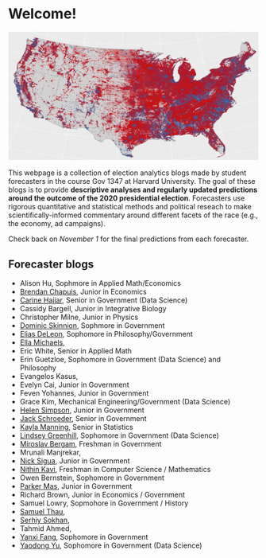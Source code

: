 # Welcome! 

![](map2016.png)

This webpage is a collection of election analytics blogs made by student forecasters in the course Gov 1347 at Harvard University. The goal of these blogs is to provide **descriptive analyses and regularly updated predictions around the outcome of the 2020 presidential election**. Forecasters use rigorous quantitative and statistical methods and political reseach to make scientifically-informed commentary around different facets of the race (e.g., the economy, ad campaigns). 

Check back on *November 1* for the final predictions from each forecaster.


## Forecaster blogs

* Alison Hu, Sophmore in Applied Math/Economics
* [Brendan Chapuis](https://bchaps1999.github.io/2020_election_analytics/), Junior in Economics
* [Carine Hajjar](https://carine-h.github.io/), Senior in Government (Data Science)
* Cassidy Bargell, Junior in Integrative Biology
* Christopher Milne, Junior in Physics
* [Dominic Skinnion](https://dskinnion.github.io/Gov1347_Blog/), Sophmore in Government
* [Elias DeLeon](https://juggereggnog.github.io/Election-Analytics-Blog/), Sophomore in Philosophy/Government
* [Ella Michaels](https://ellamichaels.github.io/gov1347_blog/), 
* Eric White, Senior in Applied Math
* Erin Guetzloe, Sophomore in Government (Data Science) and Philosophy
* Evangelos Kasus, 
* Evelyn Cai, Junior in Government
* Feven Yohannes, Junior in Government
* Grace Kim, Mechanical Engineering/Government (Data Science)
* [Helen Simpson](https://hwsimpson33.github.io/pres2020/), Junior in Government
* [Jack Schroeder](https://jackmschroeder.github.io/Election-Analytics/), Senior in Government
* [Kayla Manning](https://kayla-manning.github.io/gov1347/), Senior in Statistics
* [Lindsey Greenhill](https://lindseygreenhill.github.io/Gov1347/), Sophomore in Government (Data Science)
* [Miroslav Bergam](https://mirobergam.github.io/Election-Analytics/), Freshman in Government
* Mrunali Manjrekar,
* [Nick Sigua](https://nick-sigua.github.io/Election_Analytics_Sigua/), Junior in Government
* [Nithin Kavi](https://thinkinavi24.github.io/ElectionAnalytics/), Freshman in Computer Science / Mathematics
* Owen Bernstein, Sophomore in Government
* [Parker Mas](https://parkermas.github.io/gov1347-blog/), Junior in Government
* Richard Brown, Junior in Economics / Government
* Samuel Lowry, Sopmohore in Government / History
* [Samuel Thau](https://samthau.github.io/gov1347/), 
* [Serhiy Sokhan](https://serhiys1.github.io/electionblog/), 
* Tahmid Ahmed,
* [Yanxi Fang](https://yanxifang.github.io/Gov-1347/), Sophomore in Government
* [Yaodong Yu](https://itsyaoyu.com/blog/), Sophomore in Government (Data Science)
